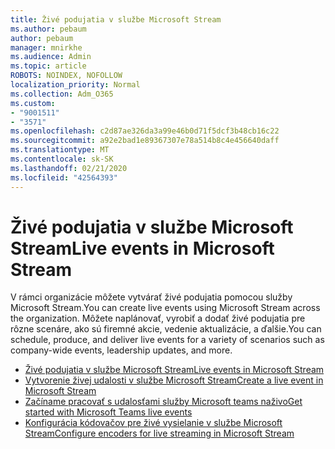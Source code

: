 ```yaml
---
title: Živé podujatia v službe Microsoft Stream
ms.author: pebaum
author: pebaum
manager: mnirkhe
ms.audience: Admin
ms.topic: article
ROBOTS: NOINDEX, NOFOLLOW
localization_priority: Normal
ms.collection: Adm_O365
ms.custom:
- "9001511"
- "3571"
ms.openlocfilehash: c2d87ae326da3a99e46b0d71f5dcf3b48cb16c22
ms.sourcegitcommit: a92e2bad1e89367307e78a514b8c4e456640daff
ms.translationtype: MT
ms.contentlocale: sk-SK
ms.lasthandoff: 02/21/2020
ms.locfileid: "42564393"
---
```

# <a name="live-events-in-microsoft-stream"></a><span data-ttu-id="083cd-102">Živé podujatia v službe Microsoft Stream</span><span class="sxs-lookup"><span data-stu-id="083cd-102">Live events in Microsoft Stream</span></span>

<span data-ttu-id="083cd-103">V rámci organizácie môžete vytvárať živé podujatia pomocou služby Microsoft Stream.</span><span class="sxs-lookup"><span data-stu-id="083cd-103">You can create live events using Microsoft Stream across the organization.</span></span> <span data-ttu-id="083cd-104">Môžete naplánovať, vyrobiť a dodať živé podujatia pre rôzne scenáre, ako sú firemné akcie, vedenie aktualizácie, a ďalšie.</span><span class="sxs-lookup"><span data-stu-id="083cd-104">You can schedule, produce, and deliver live events for a variety of scenarios such as company-wide events, leadership updates, and more.</span></span>

- [<span data-ttu-id="083cd-105">Živé podujatia v službe Microsoft Stream</span><span class="sxs-lookup"><span data-stu-id="083cd-105">Live events in Microsoft Stream</span></span>](https://docs.microsoft.com/stream/live-event-overview)
- [<span data-ttu-id="083cd-106">Vytvorenie živej udalosti v službe Microsoft Stream</span><span class="sxs-lookup"><span data-stu-id="083cd-106">Create a live event in Microsoft Stream</span></span>](https://docs.microsoft.com/stream/live-create-event)
- [<span data-ttu-id="083cd-107">Začíname pracovať s udalosťami služby Microsoft teams naživo</span><span class="sxs-lookup"><span data-stu-id="083cd-107">Get started with Microsoft Teams live events</span></span>](https://support.office.com/article/get-started-with-microsoft-teams-live-events-d077fec2-a058-483e-9ab5-1494afda578a)
- [<span data-ttu-id="083cd-108">Konfigurácia kódovačov pre živé vysielanie v službe Microsoft Stream</span><span class="sxs-lookup"><span data-stu-id="083cd-108">Configure encoders for live streaming in Microsoft Stream</span></span>](https://docs.microsoft.com/stream/live-encoder-setup)
